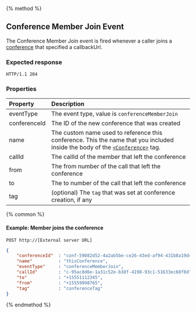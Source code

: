 {% method %}
## Conference Member Join Event
The Conference Member Join event is fired whenever a caller joins a [conference](../verbs/conference.md) that specified a callbackUrl.
### Expected response
```http
HTTP/1.1 204
```

### Properties

| Property     | Description                                                                                                     |
|:----------   |:----------------------------------------------------------------------------------------------------------------|
| eventType    | The event type, value is `conferenceMemberJoin`                                                                 |
| conferenceId | The ID of the new conference that was created |
| name         | The custom name used to reference this conference. This the name that you included inside the body of the [`<Conference>`](../verbs/conference.md) tag.|
| callId       | The callId of the member that left the conference |
| from         | The from number of the call that left the conference |
| to           | The to number of the call that left the conference |
| tag          | (optional) The `tag` that was set at conference creation, if any |

{% common %}

#### Example: Member joins the conference

```
POST http://[External server URL]
```

```json
{
    "conferenceId"  : "conf-59082d52-4a2ab5be-ce26-43ed-af94-431b8a19d4e3",
    "name"          : "thisConference",
    "eventType"     : "conferenceMemberJoin",                                                                                                                                                                                                                                                    
    "callId"        : "c-95ac8d6e-1a31c52e-b38f-4198-93c1-51633ec68f8d",
    "to"            : "+15551112345",
    "from"          : "+15559998765",
    "tag"           : "conferenceTag"
}
```

{% endmethod %}
